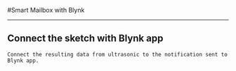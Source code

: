 #Smart Mailbox with Blynk 
*************************
## Connect the sketch with Blynk app

	Connect the resulting data from ultrasonic to the notification sent to Blynk app.
